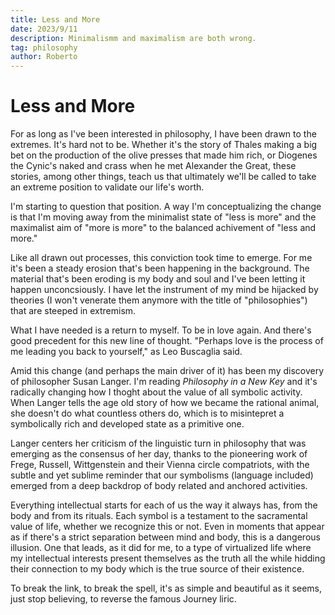 ```yaml
---
title: Less and More
date: 2023/9/11
description: Minimalismm and maximalism are both wrong.
tag: philosophy
author: Roberto
---
```


# Less and More

For as long as I've been interested in philosophy, I have been drawn to the extremes. It's hard not to be. Whether it's the story of Thales making a big bet on the production of the olive presses that made him rich, or Diogenes the Cynic's naked and crass when he met Alexander the Great, these stories, among other things, teach us that ultimately we'll be called to take an extreme position to validate our life's worth. 

I'm starting to question that position. A way I'm conceptualizing the change is that I'm moving away from the minimalist state of "less is more" and the maximalist aim of "more is more" to the balanced achivement of "less and more."

Like all drawn out processes, this conviction took time to emerge. For me it's been a steady erosion that's been happening in the background. The material that's been eroding is my body and soul and I've been letting it happen unconcsiously. I have let the instrument of my mind be hijacked by theories (I won't venerate them anymore with the title of "philosophies") that are steeped in extremism.

What I have needed is a return to myself. To be in love again. And there's good precedent for this new line of thought. "Perhaps love is the process of me leading you back to yourself," as Leo Buscaglia said. 

Amid this change (and perhaps the main driver of it) has been my discovery of philosopher Susan Langer. I'm reading _Philosophy in a New Key_ and it's radically changing how I thoght about the value of all symbolic activity. When Langer tells the age old story of how we became the rational animal, she doesn't do what countless others do, which is to misintepret a symbolically rich and developed state as a primitive one. 

Langer centers her criticism of the linguistic turn in philosophy that was emerging as the consensus of her day, thanks to the pioneering work of Frege, Russell, Wittgenstein and their Vienna circle compatriots, with the subtle and yet sublime reminder that our symbolisms (language included) emerged from a deep backdrop of body related and anchored activities. 

Everything intellectual starts for each of us the way it always has, from the body and from its rituals. Each symbol is a testament to the sacramental value of life, whether we recognize this or not. Even in moments that appear as if there's a strict separation between mind and body, this is a dangerous illusion. One that leads, as it did for me, to a type of virtualized life where my intellectual interests present themselves as the truth all the while hidding their connection to my body which is the true source of their existence. 

To break the link, to break the spell, it's as simple and beautiful as it seems, just stop believing, to reverse the famous Journey liric. 

